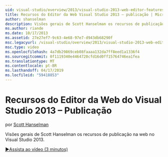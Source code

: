 ```yaml
---
uid: visual-studio/overview/2013/visual-studio-2013-web-editor-features-publishing
title: Recursos do Editor da Web Visual Studio 2013 – publicação | Microsoft Docs
author: shanselman
description: Visões gerais de Scott Hanselman os recursos de publicação na web no Visual Studio 2013.
ms.author: riande
ms.date: 10/17/2013
ms.assetid: 27e27ef7-9c63-4e68-97e7-d943db68290f
msc.legacyurl: /visual-studio/overview/2013/visual-studio-2013-web-editor-features-publishing
msc.type: video
ms.openlocfilehash: 4a7db29869ceb08faaaa132da7ff8eed1a1336f4
ms.sourcegitcommit: 0f1119340e4464720cfd16d0ff15764746ea1fea
ms.translationtype: MT
ms.contentlocale: pt-BR
ms.lasthandoff: 04/17/2019
ms.locfileid: "59418853"
---
```

# <a name="visual-studio-2013-web-editor-features---publishing"></a>Recursos do Editor da Web do Visual Studio 2013 – Publicação

por [Scott Hanselman](https://github.com/shanselman)

Visões gerais de Scott Hanselman os recursos de publicação na web no Visual Studio 2013.

[&#9654;Assista ao vídeo (3 minutos)](https://channel9.msdn.com/Blogs/ASP-NET-Site-Videos/visual-studio-2013-web-editor-features-publishing)
